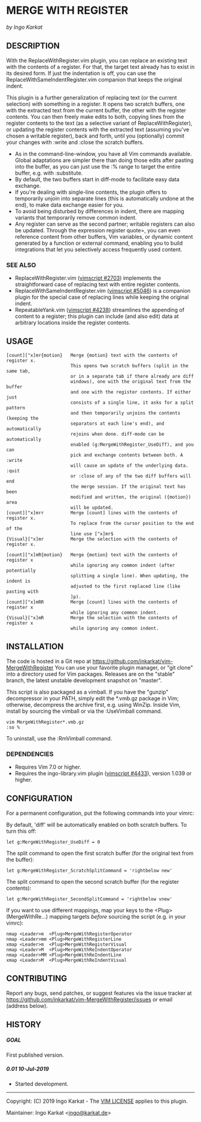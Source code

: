 MERGE WITH REGISTER
===============================================================================
_by Ingo Karkat_

DESCRIPTION
------------------------------------------------------------------------------

With the ReplaceWithRegister.vim plugin, you can replace an existing text
with the contents of a register. For that, the target text already has to
exist in its desired form. If just the indentation is off, you can use
the ReplaceWithSameIndentRegister.vim companion that keeps the original
indent.

This plugin is a further generalization of replacing text (or the current
selection) with something in a register. It opens two scratch buffers, one
with the extracted text from the current buffer, the other with the register
contents. You can then freely make edits to both, copying lines from the
register contents to the text (as a selective variant of ReplaceWithRegister),
or updating the register contents with the extracted text (assuming you've
chosen a writable register), back and forth, until you (optionally) commit
your changes with :write and :close the scratch buffers.

- As in the command-line-window, you have all Vim commands available. Global
  adaptations are simpler there than doing those edits after pasting into the
  buffer, as you can just use the :% range to target the entire buffer, e.g.
  with :substitute.
- By default, the two buffers start in diff-mode to facilitate easy data
  exchange.
- If you're dealing with single-line contents, the plugin offers to
  temporarily unjoin into separate lines (this is automatically undone at the
  end), to make data exchange easier for you.
- To avoid being disturbed by differences in indent, there are mapping
  variants that temporarily remove common indent.
- Any register can serve as the second partner; writable registers can also be
  updated. Through the expression register quote=, you can even reference
  content from other buffers, Vim variables, or dynamic content generated by a
  function or external command, enabling you to build integrations that let
  you selectively access frequently used content.

### SEE ALSO

- ReplaceWithRegister.vim ([vimscript #2703](http://www.vim.org/scripts/script.php?script_id=2703)) implements the straightforward
  case of replacing text with entire register contents.
- ReplaceWithSameIndentRegister.vim ([vimscript #5046](http://www.vim.org/scripts/script.php?script_id=5046)) is a companion plugin
  for the special case of replacing lines while keeping the original indent.
- RepeatableYank.vim ([vimscript #4238](http://www.vim.org/scripts/script.php?script_id=4238)) streamlines the appending of content to
  a register; this plugin can include (and also edit) data at arbitrary
  locations inside the register contents.

USAGE
------------------------------------------------------------------------------

    [count]["x]mr{motion}   Merge {motion} text with the contents of register x.
                            This opens two scratch buffers (split in the same tab,
                            or in a separate tab if there already are diff
                            windows), one with the original text from the buffer
                            and one with the register contents. If either just
                            consists of a single line, it asks for a split pattern
                            and then temporarily unjoins the contents (keeping the
                            separators at each line's end), and automatically
                            rejoins when done. diff-mode can be automatically
                            enabled (g:MergeWithRegister_UseDiff), and you can
                            pick and exchange contents between both. A :write
                            will cause an update of the underlying data. :quit
                            or :close of any of the two diff buffers will end
                            the merge session. If the original text has been
                            modified and written, the original ({motion}) area
                            will be updated.
    [count]["x]mrr          Merge [count] lines with the contents of register x.
                            To replace from the cursor position to the end of the
                            line use ["x]mr$
    {Visual}["x]mr          Merge the selection with the contents of register x.

    [count]["x]mR{motion}   Merge {motion} text with the contents of register x
                            while ignoring any common indent (after potentially
                            splitting a single line). When updating, the indent is
                            adjusted to the first replaced line (like pasting with
                            ]p).
    [count]["x]mRR          Merge [count] lines with the contents of register x
                            while ignoring any common indent.
    {Visual}["x]mR          Merge the selection with the contents of register x
                            while ignoring any common indent.

INSTALLATION
------------------------------------------------------------------------------

The code is hosted in a Git repo at
    https://github.com/inkarkat/vim-MergeWithRegister
You can use your favorite plugin manager, or "git clone" into a directory used
for Vim packages. Releases are on the "stable" branch, the latest unstable
development snapshot on "master".

This script is also packaged as a vimball. If you have the "gunzip"
decompressor in your PATH, simply edit the \*.vmb.gz package in Vim; otherwise,
decompress the archive first, e.g. using WinZip. Inside Vim, install by
sourcing the vimball or via the :UseVimball command.

    vim MergeWithRegister*.vmb.gz
    :so %

To uninstall, use the :RmVimball command.

### DEPENDENCIES

- Requires Vim 7.0 or higher.
- Requires the ingo-library.vim plugin ([vimscript #4433](http://www.vim.org/scripts/script.php?script_id=4433)), version 1.039 or
  higher.

CONFIGURATION
------------------------------------------------------------------------------

For a permanent configuration, put the following commands into your vimrc:

By default, 'diff' will be automatically enabled on both scratch buffers. To
turn this off:

    let g:MergeWithRegister_UseDiff = 0

The split command to open the first scratch buffer (for the original text from
the buffer):

    let g:MergeWithRegister_ScratchSplitCommand = 'rightbelow new'

The split command to open the second scratch buffer (for the register
contents):

    let g:MergeWithRegister_SecondSplitCommand = 'rightbelow vnew'

If you want to use different mappings, map your keys to the
&lt;Plug&gt;(MergeWithRe...) mapping targets _before_ sourcing the script (e.g. in
your vimrc):

    nmap <Leader>m  <Plug>MergeWithRegisterOperator
    nmap <Leader>mm <Plug>MergeWithRegisterLine
    xmap <Leader>m  <Plug>MergeWithRegisterVisual
    nmap <Leader>M  <Plug>MergeWithReIndentOperator
    nmap <Leader>MM <Plug>MergeWithReIndentLine
    xmap <Leader>M  <Plug>MergeWithReIndentVisual

CONTRIBUTING
------------------------------------------------------------------------------

Report any bugs, send patches, or suggest features via the issue tracker at
https://github.com/inkarkat/vim-MergeWithRegister/issues or email (address
below).

HISTORY
------------------------------------------------------------------------------

##### GOAL
First published version.

##### 0.01    10-Jul-2019
- Started development.

------------------------------------------------------------------------------
Copyright: (C) 2019 Ingo Karkat -
The [VIM LICENSE](http://vimdoc.sourceforge.net/htmldoc/uganda.html#license) applies to this plugin.

Maintainer:     Ingo Karkat &lt;ingo@karkat.de&gt;
